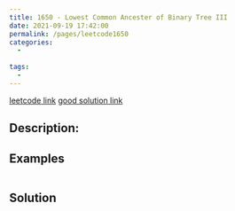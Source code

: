 ```yaml
---
title: 1650 - Lowest Common Ancester of Binary Tree III
date: 2021-09-19 17:42:00
permalink: /pages/leetcode1650
categories:
  - 
  
tags:
  - 
---
```

[leetcode link](https://link-url-here.org)
[good solution link](https://link-url-here.org)
## Description:

## Examples
```
```
## Solution
```python
        
```
